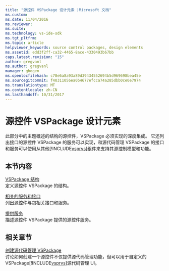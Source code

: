 ```yaml
---
title: "源控件 VSPackage 设计元素 |Microsoft 文档"
ms.custom: 
ms.date: 11/04/2016
ms.reviewer: 
ms.suite: 
ms.technology: vs-ide-sdk
ms.tgt_pltfrm: 
ms.topic: article
helpviewer_keywords: source control packages, design elements
ms.assetid: edd3f2ff-ca32-4465-8ace-4330493b67bb
caps.latest.revision: "15"
author: gregvanl
ms.author: gregvanl
manager: ghogen
ms.openlocfilehash: c78e6a8a93a89d39434552694b5d969698bea45e
ms.sourcegitcommit: f40311056ea0b4677efcca74a285dbb0ce0e7974
ms.translationtype: MT
ms.contentlocale: zh-CN
ms.lasthandoff: 10/31/2017
---
```

# <a name="source-control-vspackage-design-elements"></a>源控件 VSPackage 设计元素
此部分中的主题概述的结构的源控件，VSPackage 必须实现的深度集成。 它还列出接口的源控件 VSPackage 的服务可以实现，和源代码管理 VSPackage 的接口和服务可以使用从其他[!INCLUDE[vsprvs](../../code-quality/includes/vsprvs_md.md)]组件来支持其源控制模型和功能。  
  
## <a name="in-this-section"></a>本节内容  
 [VSPackage 结构](../../extensibility/internals/vspackage-structure-source-control-vspackage.md)  
 定义源控件 VSPackage 的结构。  
  
 [相关的服务和接口](../../extensibility/internals/related-services-and-interfaces-source-control-vspackage.md)  
 列出源控件与包相关接口和服务。  
  
 [提供服务](../../extensibility/internals/services-provided-source-control-vspackage.md)  
 描述源控件 VSPackage 提供的源控件服务。  
  
## <a name="related-sections"></a>相关章节  
 [创建源代码管理 VSPackage](../../extensibility/internals/creating-a-source-control-vspackage.md)  
 讨论如何创建一个源控件不仅提供源代码管理功能，但可以用于自定义的 VSPackage[!INCLUDE[vsprvs](../../code-quality/includes/vsprvs_md.md)]源代码管理 UI。
